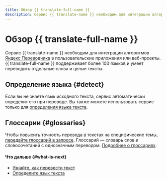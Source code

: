 ```yaml
---
title: Обзор {{ translate-full-name }}
description: Сервис {{ translate-name }} необходим для интеграции алгоритмов Яндекс.Переводчика в пользовательские приложения или веб-проекты. {{ translate-full-name }} поддерживает более 100 языков и умеет переводить отдельные слова и целые тексты. Если вы не знаете язык исходного текста, сервис автоматически определит его при переводе. Вы также можете использовать сервис только для определения языка текста.
---
```


# Обзор {{ translate-full-name }}

Сервис {{ translate-name }} необходим для интеграции алгоритмов [Яндекс Переводчика](https://translate.yandex.ru) в пользовательские приложения или веб-проекты. {{ translate-full-name }} поддерживает более 100 языков и умеет переводить отдельные слова и целые тексты.

## Определение языка {#detect}

Если вы не знаете язык исходного текста, сервис автоматически определит его при переводе. Вы также можете использовать сервис только для [определения языка текста](../operations/detect.md).

## Глоссарии {#glossaries}

Чтобы повысить точность перевода в текстах на специфические темы, [передайте глоссарий в запросе](../operations/better-quality.md#with-glossary). Глоссарий — словарь слов и словосочетаний с однозначным переводом. [Подробнее о глоссариях](glossary.md).

#### Что дальше {#what-is-next}

* [Узнайте, как перевести текст](../operations/translate.md)
* [Определите язык текста](../operations/detect.md)